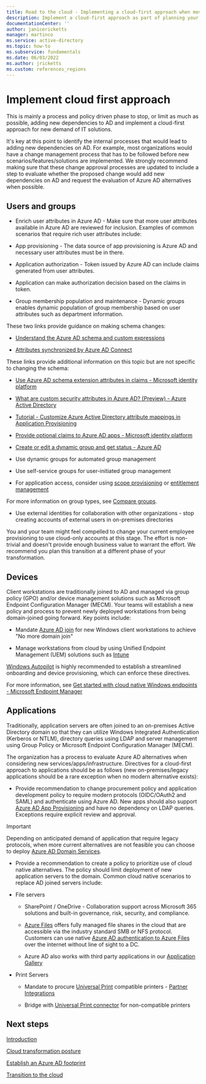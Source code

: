 ```yaml
---
title: Road to the cloud - Implementing a cloud-first approach when moving identity and access management from AD to Azure AD
description: Implement a cloud-first approach as part of planning your migration if IAM from AD to Azure AD.
documentationCenter: ''
author: janicericketts
manager: martinco
ms.service: active-directory
ms.topic: how-to
ms.subservice: fundamentals
ms.date: 06/03/2022
ms.author: jricketts
ms.custom: references_regions
---
```


# Implement cloud first approach

This is mainly a process and policy driven phase to stop, or limit as much as possible, adding new dependencies to AD and implement a cloud-first approach for new demand of IT solutions.

It's key at this point to identify the internal processes that would lead to adding new dependencies on AD. For example, most organizations would have a change management process that has to be followed before new scenarios/features/solutions are implemented. We strongly recommend making sure that these change approval processes are updated to include a step to evaluate whether the proposed change would add new dependencies on AD and request the evaluation of Azure AD alternatives when possible.

## Users and groups

* Enrich user attributes in Azure AD - Make sure that more user attributes available in Azure AD are reviewed for inclusion. Examples of common scenarios that require rich user attributes include:

* App provisioning - The data source of app provisioning is Azure AD and necessary user attributes must be in there.

* Application authorization - Token issued by Azure AD can include claims generated from user attributes. 

* Application can make authorization decision based on the claims in token.

* Group membership population and maintenance - Dynamic groups enables dynamic population of group membership based on user attributes such as department information.

These two links provide guidance on making schema changes:

* [Understand the Azure AD schema and custom expressions](../cloud-sync/concept-attributes.md)

* [Attributes synchronized by Azure AD Connect](../hybrid/reference-connect-sync-attributes-synchronized.md)

These links provide additional information on this topic but are not specific to changing the schema:

* [Use Azure AD schema extension attributes in claims - Microsoft identity platform](../develop/active-directory-schema-extensions.md)

* [What are custom security attributes in Azure AD? (Preview) - Azure Active Directory](../fundamentals/custom-security-attributes-overview.md)

* [Tutorial - Customize Azure Active Directory attribute mappings in Application Provisioning](../app-provisioning/customize-application-attributes.md)

* [Provide optional claims to Azure AD apps - Microsoft identity platform](../develop/active-directory-optional-claims.md)

* [Create or edit a dynamic group and get status - Azure AD](../enterprise-users/groups-create-rule.md)

* Use dynamic groups for automated group management

* Use self-service groups for user-initiated group management

* For application access, consider using [scope provisioning](../app-provisioning/define-conditional-rules-for-provisioning-user-accounts.md) or [entitlement management](../governance/entitlement-management-overview.md)

For more information on group types, see [Compare groups](/microsoft-365/admin/create-groups/compare-groups).

* Use external identities for collaboration with other organizations - stop creating accounts of external users in on-premises directories

You and your team might feel compelled to change your current employee provisioning to use cloud-only accounts at this stage. The effort is non-trivial and doesn't provide enough business value to warrant the effort. We recommend you plan this transition at a different phase of your transformation.

## Devices

Client workstations are traditionally joined to AD and managed via group policy (GPO) and/or device management solutions such as Microsoft Endpoint Configuration Manager (MECM). Your teams will establish a new policy and process to prevent newly deployed workstations from being domain-joined going forward. Key points include:

* Mandate [Azure AD join](../devices/concept-azure-ad-join.md) for new Windows client workstations to achieve "No more domain join"

* Manage workstations from cloud by using Unified Endpoint Management (UEM) solutions such as [Intune](/mem/intune/fundamentals/what-is-intune)

[Windows Autopilot](/mem/autopilot/windows-autopilot) is highly recommended to establish a streamlined onboarding and device provisioning, which can enforce these directives.

For more information, see [Get started with cloud native Windows endpoints - Microsoft Endpoint Manager](/mem/cloud-native-windows-endpoints)

## Applications

Traditionally, application servers are often joined to an on-premises Active Directory domain so that they can utilize Windows Integrated Authentication (Kerberos or NTLM), directory queries using LDAP and server management using Group Policy or Microsoft Endpoint Configuration Manager (MECM).

The organization has a process to evaluate Azure AD alternatives when considering new services/apps/infrastructure. Directives for a cloud-first approach to applications should be as follows (new on-premises/legacy applications should be a rare exception when no modern alternative exists):

* Provide recommendation to change procurement policy and application development policy to require modern protocols (OIDC/OAuth2 and SAML) and authenticate using Azure AD. New apps should also support [Azure AD App Provisioning](../app-provisioning/what-is-hr-driven-provisioning.md) and have no dependency on LDAP queries. Exceptions require explicit review and approval.

> [!IMPORTANT]
> Depending on anticipated demand of application that require legacy protocols, when more current alternatives are not feasible you can choose to deploy [Azure AD Domain Services](../../active-directory-domain-services/overview.md).

* Provide a recommendation to create a policy to prioritize use of cloud native alternatives. The policy should limit deployment of new application servers to the domain. Common cloud native scenarios to replace AD joined servers include:

* File servers

  * SharePoint / OneDrive - Collaboration support across Microsoft 365 solutions and built-in governance, risk, security, and compliance.

  * [Azure Files](../../storage/files/storage-files-introduction.md) offers fully managed file shares in the cloud that are accessible via the industry standard SMB or NFS protocol. Customers can use native [Azure AD authentication to Azure Files](../../virtual-desktop/create-profile-container-azure-ad.md) over the internet without line of sight to a DC.

  * Azure AD also works with third party applications in our [Application Gallery](/security/business/identity-access-management/integrated-apps-azure-ad)

* Print Servers

  * Mandate to procure [Universal Print](/universal-print/) compatible printers - [Partner Integrations](/universal-print/fundamentals/universal-print-partner-integrations)

  * Bridge with [Universal Print connector](/universal-print/fundamentals/universal-print-connector-overview) for non-compatible printers

## Next steps

[Introduction](road-to-the-cloud-introduction.md)

[Cloud transformation posture](road-to-the-cloud-posture.md)

[Establish an Azure AD footprint](road-to-the-cloud-establish.md)

[Transition to the cloud](road-to-the-cloud-migrate.md)

